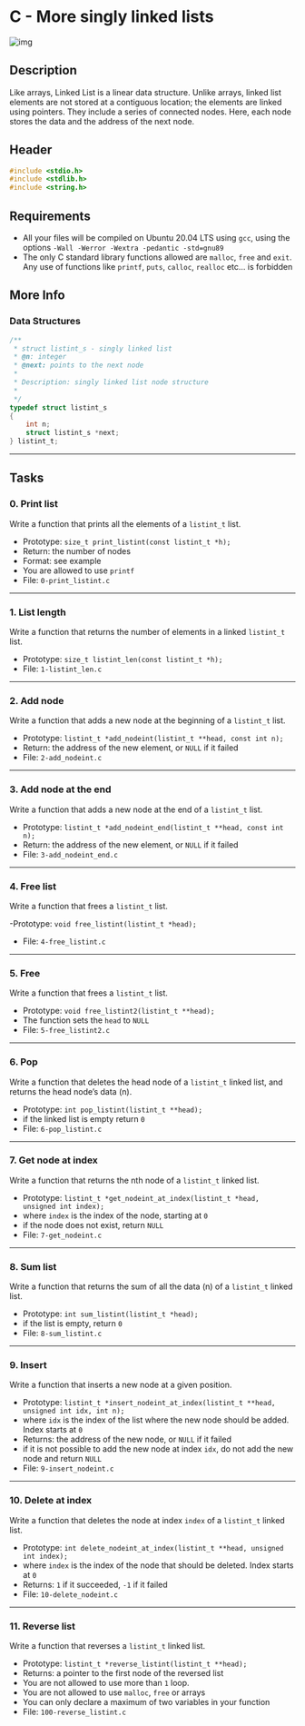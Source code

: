 # C - More singly linked lists

![img](https://www.w3resource.com/w3r_images/linked-list-single-in-c.png)

## Description
Like arrays, Linked List is a linear data structure. Unlike arrays, linked list elements are not stored at a contiguous location; the elements are linked using pointers. They include a series of connected nodes. Here, each node stores the data and the address of the next node.

## Header
```c
#include <stdio.h>
#include <stdlib.h>
#include <string.h>
```

## Requirements
- All your files will be compiled on Ubuntu 20.04 LTS using `gcc`, using the options `-Wall -Werror -Wextra -pedantic -std=gnu89`
- The only C standard library functions allowed are `malloc`, `free` and `exit`. Any use of functions like `printf`, `puts`, `calloc`, `realloc` etc… is forbidden

## More Info
### Data Structures
```c
/**
 * struct listint_s - singly linked list
 * @n: integer
 * @next: points to the next node
 *
 * Description: singly linked list node structure
 * 
 */
typedef struct listint_s
{
	int n;
	struct listint_s *next;
} listint_t;
```
-------------------------
## Tasks

### 0. Print list
Write a function that prints all the elements of a `listint_t` list.

- Prototype: `size_t print_listint(const listint_t *h);`
- Return: the number of nodes
- Format: see example
- You are allowed to use `printf`
- File: `0-print_listint.c`

-------------------------
### 1. List length
Write a function that returns the number of elements in a linked `listint_t` list.

- Prototype: `size_t listint_len(const listint_t *h);`
- File: `1-listint_len.c`

-------------------------
### 2. Add node
Write a function that adds a new node at the beginning of a `listint_t` list.

- Prototype: `listint_t *add_nodeint(listint_t **head, const int n);`
- Return: the address of the new element, or `NULL` if it failed
- File: `2-add_nodeint.c`

-------------------------
### 3. Add node at the end
Write a function that adds a new node at the end of a `listint_t` list.

- Prototype: `listint_t *add_nodeint_end(listint_t **head, const int n);`
- Return: the address of the new element, or `NULL` if it failed
- File: `3-add_nodeint_end.c`

-------------------------
### 4. Free list
Write a function that frees a `listint_t` list.

-Prototype: `void free_listint(listint_t *head);`
- File: `4-free_listint.c`

-------------------------
### 5. Free
Write a function that frees a `listint_t` list.

- Prototype: `void free_listint2(listint_t **head);`
- The function sets the `head` to `NULL`
- File: `5-free_listint2.c`

-------------------------
### 6. Pop
Write a function that deletes the head node of a `listint_t` linked list, and returns the head node’s data (n).

- Prototype: `int pop_listint(listint_t **head);`
- if the linked list is empty return `0`
- File: `6-pop_listint.c`

-------------------------
### 7. Get node at index
Write a function that returns the nth node of a `listint_t` linked list.

- Prototype: `listint_t *get_nodeint_at_index(listint_t *head, unsigned int index);`
- where `index` is the index of the node, starting at `0`
- if the node does not exist, return `NULL`
- File: `7-get_nodeint.c`

-------------------------
### 8. Sum list
Write a function that returns the sum of all the data (n) of a `listint_t` linked list.

- Prototype: `int sum_listint(listint_t *head);`
- if the list is empty, return `0`
- File: `8-sum_listint.c`

-------------------------
### 9. Insert
Write a function that inserts a new node at a given position.

- Prototype: `listint_t *insert_nodeint_at_index(listint_t **head, unsigned int idx, int n);`
- where `idx` is the index of the list where the new node should be added. Index starts at `0`
- Returns: the address of the new node, or `NULL` if it failed
- if it is not possible to add the new node at index `idx`, do not add the new node and return `NULL`
- File: `9-insert_nodeint.c`

-------------------------
### 10. Delete at index
Write a function that deletes the node at index `index` of a `listint_t` linked list.

- Prototype: `int delete_nodeint_at_index(listint_t **head, unsigned int index);`
- where `index` is the index of the node that should be deleted. Index starts at `0`
- Returns: `1` if it succeeded, `-1` if it failed
- File: `10-delete_nodeint.c`

-------------------------
### 11. Reverse list
Write a function that reverses a `listint_t` linked list.

- Prototype: `listint_t *reverse_listint(listint_t **head);`
- Returns: a pointer to the first node of the reversed list
- You are not allowed to use more than `1` loop.
- You are not allowed to use `malloc`, `free` or arrays
- You can only declare a maximum of two variables in your function
- File: `100-reverse_listint.c`